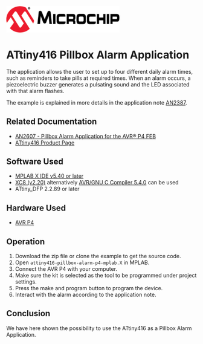 <a href="https://www.microchip.com" rel="nofollow"><img src="images/microchip.png" alt="MCHP" width="300"/></a>

# ATtiny416 Pillbox Alarm Application

The application allows the user to set up to four different daily alarm times, such as reminders to take pills at required times. When an alarm occurs, a piezoelectric buzzer generates a pulsating sound and the LED associated with that alarm flashes.

The example is explained in more details in the application note [AN2387](https://www.microchip.com//wwwAppNotes/AppNotes.aspx?appnote=en603897).
## Related Documentation

- [AN2607 - Pillbox Alarm Application for the AVR® P4 FEB](https://www.microchip.com//wwwAppNotes/AppNotes.aspx?appnote=en603897)
- [ATtiny416 Product Page](https://www.microchip.com/wwwproducts/en/ATtiny416)

## Software Used

- [MPLAB X IDE v5.40 or later](https://www.microchip.com/mplab/mplab-x-ide)
- [XC8 (v2.20)](https://www.microchip.com/mplab/compilers) alternatively [AVR/GNU C Compiler 5.4.0](https://www.microchip.com/mplab/avr-support/avr-and-arm-toolchains-c-compilers) can be used
- ATtiny_DFP 2.2.89 or later

## Hardware Used

-  [AVR P4](https://www.microchip.com/DevelopmentTools/ProductDetails/PartNO/ATAVRFEB-P4)

## Operation

1. Download the zip file or clone the example to get the source code.
2. Open `attiny416-pillbox-alarm-p4-mplab.X` in MPLAB.
3. Connect the AVR P4 with your computer.
4. Make sure the kit is selected as the tool to be programmed under project settings.
5. Press the make and program button to program the device.
6. Interact with the alarm according to the application note.

## Conclusion

We have here shown the possibility to use the ATtiny416 as a Pillbox Alarm Application.